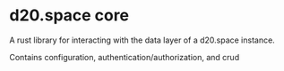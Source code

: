 # d20.space core

A rust library for interacting with the data layer of a d20.space instance.

Contains configuration, authentication/authorization, and crud
